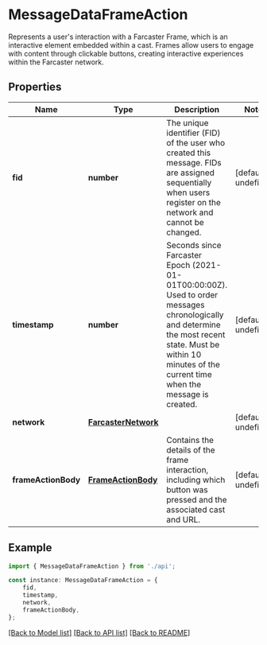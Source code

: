 # MessageDataFrameAction

Represents a user\'s interaction with a Farcaster Frame, which is an interactive element embedded within a cast. Frames allow users to engage with content through clickable buttons, creating interactive experiences within the Farcaster network.

## Properties

Name | Type | Description | Notes
------------ | ------------- | ------------- | -------------
**fid** | **number** | The unique identifier (FID) of the user who created this message. FIDs are assigned sequentially when users register on the network and cannot be changed. | [default to undefined]
**timestamp** | **number** | Seconds since Farcaster Epoch (2021-01-01T00:00:00Z). Used to order messages chronologically and determine the most recent state. Must be within 10 minutes of the current time when the message is created. | [default to undefined]
**network** | [**FarcasterNetwork**](FarcasterNetwork.md) |  | [default to undefined]
**frameActionBody** | [**FrameActionBody**](FrameActionBody.md) | Contains the details of the frame interaction, including which button was pressed and the associated cast and URL. | [default to undefined]

## Example

```typescript
import { MessageDataFrameAction } from './api';

const instance: MessageDataFrameAction = {
    fid,
    timestamp,
    network,
    frameActionBody,
};
```

[[Back to Model list]](../README.md#documentation-for-models) [[Back to API list]](../README.md#documentation-for-api-endpoints) [[Back to README]](../README.md)

